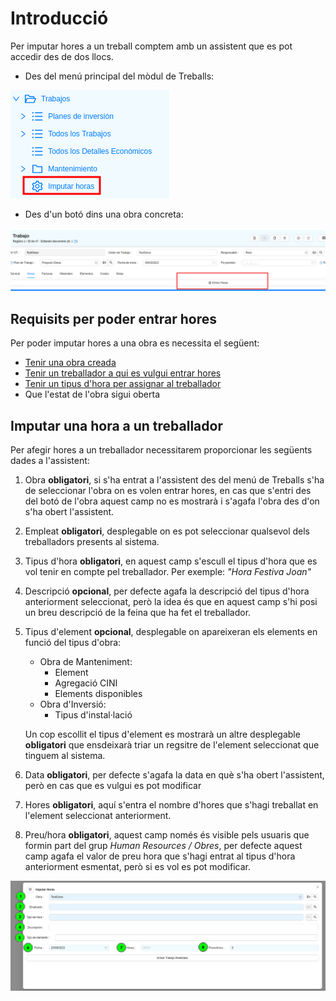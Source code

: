 # Introducció
Per imputar hores a un treball comptem amb un assistent que es pot accedir des de
dos llocs.

* Des del menú principal del mòdul de Treballs:

![](../_static/trabajos/wizard_menu.png)

* Des d'un botó dins una obra concreta:

![](../_static/trabajos/wizard_button.png)

## Requisits per poder entrar hores
Per poder imputar hores a una obra es necessita el següent:

* [Tenir una obra creada](crear_obra.md)
* [Tenir un treballador a qui es vulgui entrar hores](crear_trabajador.md)
* [Tenir un tipus d'hora per assignar al treballador](crear_tipo_hora.md)
* Que l'estat de l'obra sigui oberta

## Imputar una hora a un treballador
Per afegir hores a un treballador necessitarem proporcionar les següents dades
a l'assistent:

1. Obra **obligatori**, si s'ha entrat a l'assistent des del menú de Treballs
s'ha de seleccionar l'obra on es volen entrar hores, en cas que s'entri des del
botó de l'obra aquest camp no es mostrarà i s'agafa l'obra des d'on s'ha obert
l'assistent.

2. Empleat **obligatori**, desplegable on es pot seleccionar qualsevol dels
treballadors presents al sistema.

3. Tipus d'hora **obligatori**, en aquest camp s'escull el tipus d'hora que es
vol tenir en compte pel treballador. Per exemple: _"Hora Festiva Joan"_

4. Descripció **opcional**, per defecte agafa la descripció del tipus d'hora
anteriorment seleccionat, però la idea és que en aquest camp s'hi posi un breu
descripció de la feina que ha fet el treballador.

5. Tipus d'element **opcional**, desplegable on apareixeran els elements en
funció del tipus d'obra:
   
    * Obra de Manteniment:
         * Element
         * Agregació CINI
         * Elements disponibles
    * Obra d'Inversió:
         * Tipus d'instal·lació
    
    Un cop escollit el tipus d'element es mostrarà un altre desplegable
    **obligatori** que ensdeixarà triar un regsitre de l'element seleccionat 
    que tinguem al sistema. 

6. Data **obligatori**, per defecte s'agafa la data en què s'ha obert
l'assistent, però en cas que es vulgui es pot modificar

7. Hores **obligatori**, aquí s'entra el nombre d'hores que s'hagi treballat en
l'element seleccionat anteriorment.

8. Preu/hora **obligatori**, aquest camp només és visible pels usuaris que formin
part del grup _Human Resources / Obres_, per defecte aquest camp agafa el
valor de preu hora que s'hagi entrat al tipus d'hora anteriorment esmentat, però
si es vol es pot modificar.

![](../_static/trabajos/wizard_global.png)